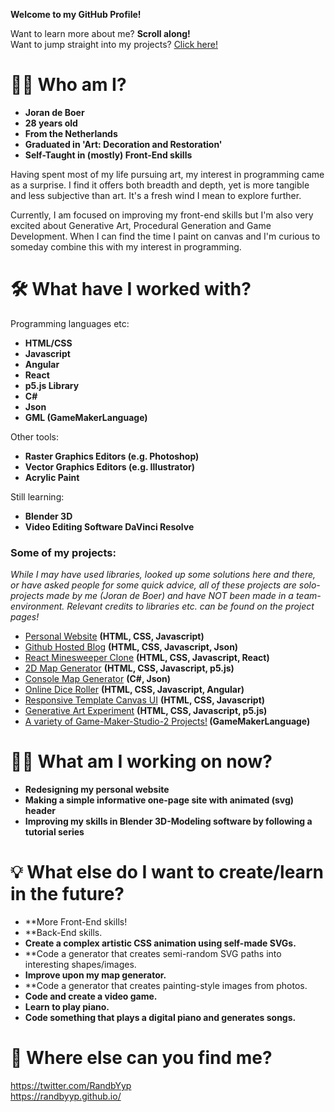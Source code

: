 **Welcome to my GitHub Profile!**

Want to learn more about me? **Scroll along!**<br/>
Want to jump straight into my projects? [Click here!](#some-of-my-projects)

# 🧔🏼 Who am I?

- **Joran de Boer**
- **28 years old**
- **From the Netherlands**
- **Graduated in 'Art: Decoration and Restoration'**
- **Self-Taught in (mostly) Front-End skills**

Having spent most of my life pursuing art, my interest in programming came as a surprise. I find it offers both breadth and depth, yet is more tangible and less subjective than art. It's a fresh wind I mean to explore further.

Currently, I am focused on improving my front-end skills but I'm also very excited about Generative Art, Procedural Generation and Game Development. When I can find the time I paint on canvas and I'm curious to someday combine this with my interest in programming.

# 🛠️ What have I worked with?

Programming languages etc:

- **HTML/CSS**
- **Javascript**
- **Angular**
- **React**
- **p5.js Library**
- **C#**
- **Json**
- **GML (GameMakerLanguage)**

Other tools:

- **Raster Graphics Editors (e.g. Photoshop)**
- **Vector Graphics Editors (e.g. Illustrator)**
- **Acrylic Paint**

Still learning:

- **Blender 3D** 
- **Video Editing Software DaVinci Resolve**
 
### Some of my projects:
*While I may have used libraries, looked up some solutions here and there, or have asked people for some quick advice, all of these projects are solo-projects made by me (Joran de Boer) and have NOT been made in a team-environment. Relevant credits to libraries etc. can be found on the project pages!*
  <br>
  <ul>
    <li><a href="https://randbyyp.github.io/">Personal Website</a> <b>(HTML, CSS, Javascript)</b></li>
    <li><a href="https://randbyyp.github.io/Github-Hosted-Blog/">Github Hosted Blog</a> <b>(HTML, CSS, Javascript, Json)</b></li>
    <li><a href="https://randbyyp.github.io/React-Minesweeper/">React Minesweeper Clone</a> <b>(HTML, CSS, Javascript, React)</b></li>
    <li><a href="https://randbyyp.github.io/MapGen-Gold/">2D Map Generator</a> <b>(HTML, CSS, Javascript, p5.js)</b></li>
    <li><a href="https://github.com/RanDByyp/MapGen-Bronze">Console Map Generator</a> <b>(C#, Json)</b></li>
    <li><a href="https://randbyyp.github.io/Dice-Roller/">Online Dice Roller</a> <b>(HTML, CSS, Javascript, Angular)</b></li>
    <li><a href="https://randbyyp.github.io/Responsive-Template-Canvas-UI/">Responsive Template Canvas UI</a> <b>(HTML, CSS, Javascript)</b></li>
    <li><a href="https://randbyyp.github.io/Generation-Station-Random-Walker/">Generative Art Experiment</a> <b>(HTML, CSS, Javascript, p5.js)</b></li>
    <li><a href="https://randatabase.itch.io/">A variety of Game-Maker-Studio-2 Projects!</a><b> (GameMakerLanguage)</b></li>
  </ul>

# 👨‍💻 What am I working on now?

- **Redesigning my personal website**
- **Making a simple informative one-page site with animated (svg) header**
- **Improving my skills in Blender 3D-Modeling software by following a tutorial series**

# 💡 What else do I want to create/learn in the future?

- **More Front-End skills!
- **Back-End skills.
- **Create a complex artistic CSS animation using self-made SVGs.**
- **Code a generator that creates semi-random SVG paths into interesting shapes/images.
- **Improve upon my map generator.**
- **Code a generator that creates painting-style images from photos.
- **Code and create a video game.**
- **Learn to play piano.**
- **Code something that plays a digital piano and generates songs.**

# 🔗 Where else can you find me?

https://twitter.com/RandbYyp<br/>https://randbyyp.github.io/
